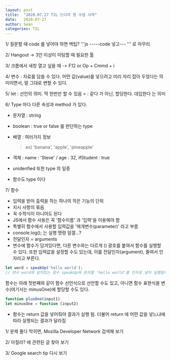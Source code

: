 ```yaml
---
layout: post
title:  "2020.07.27 TIL 드디어 첫 수업 시작"
date:   2020-07-27
author: Sean
categories: TIL
---
```

1/ 질문할 때 code 를 넣어야 하면
백팁? '''js
-----code 넣고---
''' 로 마무리

2/ Hangout -> 3인 이상이 미팅할 때 필요한 툴

3/ 
크롬에서 새창 열고 싶을 때
-> F12 or Op + Cmmd + i

4/ 변수 : 자료를 담을 수 있다. 어떤 값(value)를 넣으려고 미리 자리 잡아 두었다는 의미이면서, 말 그대로 변할 수 있다.

5/ let : 선언의 의미. 딱 한번만 할 수 있음
= : 같다 가 아닌, 할당한다. 대입한다 는 의미

6/ Type 마다 다른 속성과 method 가 있다.

- 문자열 : string
- boolean : true or false 를 판단하는 type
- 배열 : 여러가지 정보

  > ex) 'banana', 'apple', 'pineapple' 

- 객체 : name : 'Steve' / age : 32, ifStudent : true
- unidenfied 또한 type 의 일종
- 함수도 type 이다

7/ 함수

- 입력을 받아 출력을 하는 하나의 작은 기능의 단위
- 지시 사항의 묶음
- 꼭 수학식이 아니어도 된다
- JS에서 함수 사용은 꼭 '함수이름' 과 '입력'을 이용해야 함
- 특별히 함수에서 사용할 입력값을 '매개변수(parameter)' 라고 부름
- console.log(); 는 실행 명령 일껄...?
- 전달인자 = arguments
- 변수에 함수가 담겨있다면, 다른 변수와는 다르게 () 괄호를 붙여서 함수를 실행할 수 있다. 또한 입력값을 설정할 수도 있는데, 이를 전달인자(argument), 줄여서 인자라고 부른다.

```javascript
let word = speakUp('hello world');
// 변수 word에 담겨있는 함수 speakUp에 문자열 'hello world'를 인자로 넣어 실행됩니다.
```

함수는 아래 첫번째와 같이 함수 선언식으로 선언할 수도 있고, 아니면 함수 표현식을 변수(여기서는 minusOne)에 할당할 수도 있다.

```javascript
function plusOne(input1) 
let minusOne = function (input2)
```

- 함수는 return 값을 넣어줘야 결과가 실행 됨. 더불어 return 에 어떤 값을 넣느냐에 따라 실행되는 결과가 달라짐

1/ 문제 풀다 막히면, Mozilla Developer Network 검색해 보기

2/ 아질라? 에 관련된 글 찾아 보기

3/ Google search tip 다시 보기